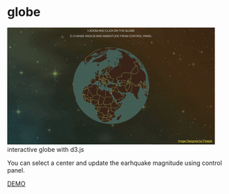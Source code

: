 # globe
![preview](https://github.com/hanakamer/globe/blob/master/globe.gif)
interactive globe with d3.js

You can select a center and update the earhquake magnitude using control panel.

[DEMO](http://hanakamer.github.io/globe/)
